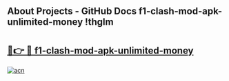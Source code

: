 ## About Projects - GitHub Docs f1-clash-mod-apk-unlimited-money !thglm

# <h2><a href="https://andorid.site?title=f1-clash-mod-apk-unlimited-money&ref=13PRO">🔗👉 🔴 f1-clash-mod-apk-unlimited-money</a></h2>

[![acn](https://github.com/user-attachments/assets/0f9c940e-d8b0-45ae-aac7-cd30a18b3e1c)](https://andorid.site?title=f1-clash-mod-apk-unlimited-money&ref=13PRO)

